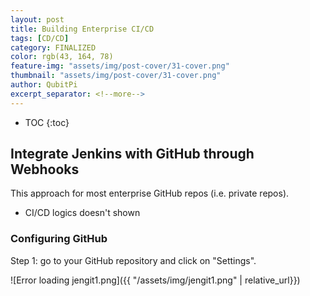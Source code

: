 ```yaml
---
layout: post
title: Building Enterprise CI/CD
tags: [CD/CD]
category: FINALIZED
color: rgb(43, 164, 78)
feature-img: "assets/img/post-cover/31-cover.png"
thumbnail: "assets/img/post-cover/31-cover.png"
author: QubitPi
excerpt_separator: <!--more-->
---
```


<!--more-->

* TOC
{:toc}


Integrate Jenkins with GitHub through Webhooks
----------------------------------------------

This approach  for most enterprise GitHub repos (i.e. private repos).

* CI/CD logics doesn't shown 

### Configuring GitHub

Step 1: go to your GitHub repository and click on "Settings".

![Error loading jengit1.png]({{ "/assets/img/jengit1.png" | relative_url}})







